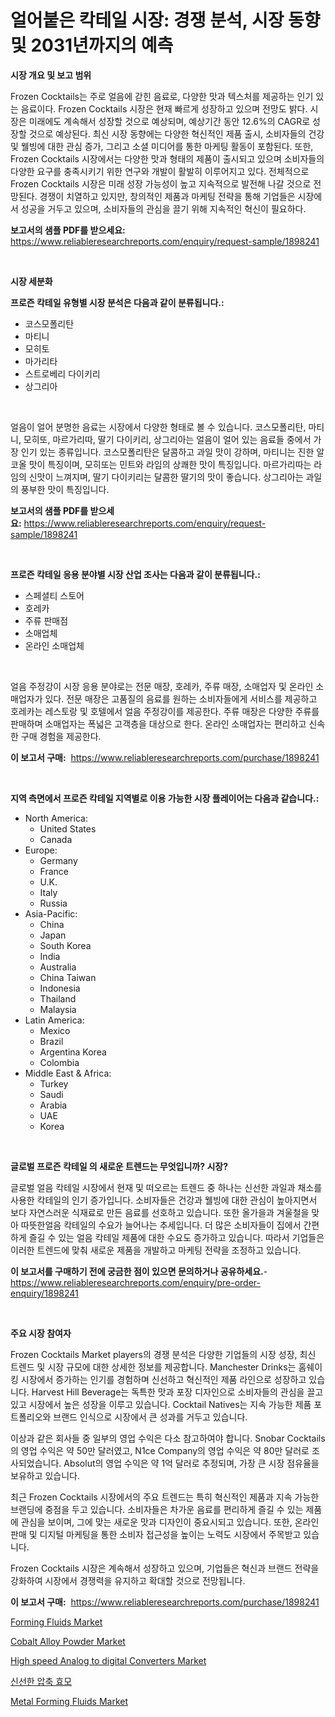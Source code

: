 <p><h1>얼어붙은 칵테일 시장: 경쟁 분석, 시장 동향 및 2031년까지의 예측</h1></p><p><strong>시장 개요 및 보고 범위</strong></p>
<p><p>Frozen Cocktails는 주로 얼음에 갇힌 음료로, 다양한 맛과 텍스처를 제공하는 인기 있는 음료이다. Frozen Cocktails 시장은 현재 빠르게 성장하고 있으며 전망도 밝다. 시장은 미래에도 계속해서 성장할 것으로 예상되며, 예상기간 동안 12.6%의 CAGR로 성장할 것으로 예상된다. 최신 시장 동향에는 다양한 혁신적인 제품 출시, 소비자들의 건강 및 웰빙에 대한 관심 증가, 그리고 소셜 미디어를 통한 마케팅 활동이 포함된다. 또한, Frozen Cocktails 시장에서는 다양한 맛과 형태의 제품이 출시되고 있으며 소비자들의 다양한 요구를 충족시키기 위한 연구와 개발이 활발히 이루어지고 있다. 전체적으로 Frozen Cocktails 시장은 미래 성장 가능성이 높고 지속적으로 발전해 나갈 것으로 전망된다. 경쟁이 치열하고 있지만, 창의적인 제품과 마케팅 전략을 통해 기업들은 시장에서 성공을 거두고 있으며, 소비자들의 관심을 끌기 위해 지속적인 혁신이 필요하다.</p></p>
<p><strong>보고서의 샘플 PDF를 받으세요:</strong> <a href="https://www.reliableresearchreports.com/enquiry/request-sample/1898241">https://www.reliableresearchreports.com/enquiry/request-sample/1898241</a></p>
<p>&nbsp;</p>
<p><strong>시장 세분화</strong></p>
<p><strong>프로즌 칵테일 유형별 시장 분석은 다음과 같이 분류됩니다.:</strong></p>
<p><ul><li>코스모폴리탄</li><li>마티니</li><li>모히토</li><li>마가리타</li><li>스트로베리 다이키리</li><li>상그리아</li></ul></p>
<p>&nbsp;</p>
<p><p>얼음이 얼어 분명한 음료는 시장에서 다양한 형태로 볼 수 있습니다. 코스모폴리탄, 마티니, 모히또, 마르가리따, 딸기 다이키리, 상그리아는 얼음이 얼어 있는 음료들 중에서 가장 인기 있는 종류입니다. 코스모폴리탄은 달콤하고 과일 맛이 강하며, 마티니는 진한 알코올 맛이 특징이며, 모히또는 민트와 라임의 상쾌한 맛이 특징입니다. 마르가리따는 라임의 신맛이 느껴지며, 딸기 다이키리는 달콤한 딸기의 맛이 좋습니다. 상그리아는 과일의 풍부한 맛이 특징입니다.</p></p>
<p><strong>보고서의 샘플 PDF를 받으세요:</strong>&nbsp;<a href="https://www.reliableresearchreports.com/enquiry/request-sample/1898241">https://www.reliableresearchreports.com/enquiry/request-sample/1898241</a></p>
<p>&nbsp;</p>
<p><strong> 프로즌 칵테일 응용 분야별 시장 산업 조사는 다음과 같이 분류됩니다.:</strong></p>
<p><ul><li>스페셜티 스토어</li><li>호레카</li><li>주류 판매점</li><li>소매업체</li><li>온라인 소매업체</li></ul></p>
<p>&nbsp;</p>
<p><p>얼음 주정강이 시장 응용 분야로는 전문 매장, 호레카, 주류 매장, 소매업자 및 온라인 소매업자가 있다. 전문 매장은 고품질의 음료를 원하는 소비자들에게 서비스를 제공하고 호레카는 레스토랑 및 호텔에서 얼음 주정강이를 제공한다. 주류 매장은 다양한 주류를 판매하며 소매업자는 폭넓은 고객층을 대상으로 한다. 온라인 소매업자는 편리하고 신속한 구매 경험을 제공한다.</p></p>
<p><strong>이 보고서 구매:</strong>&nbsp; <a href="https://www.reliableresearchreports.com/purchase/1898241">https://www.reliableresearchreports.com/purchase/1898241</a></p>
<p>&nbsp;</p>
<p><strong>지역 측면에서 프로즌 칵테일 지역별로 이용 가능한 시장 플레이어는 다음과 같습니다.:</strong></p>
<p><ul>
    <li>
        North America:
        <ul>
            <li>United States</li>
            <li>Canada</li>
        </ul>
    </li>
    <li>
        Europe:
        <ul>
            <li>Germany</li>
            <li>France</li>
            <li>U.K.</li>
            <li>Italy</li>
            <li>Russia</li>
        </ul>
    </li>
    <li>
        Asia-Pacific:
        <ul>
            <li>China</li>
            <li>Japan</li>
            <li>South Korea</li>
            <li>India</li>
            <li>Australia</li>
            <li>China Taiwan</li>
            <li>Indonesia</li>
            <li>Thailand</li>
            <li>Malaysia</li>
        </ul>
    </li>
    <li>
        Latin America:
        <ul>
            <li>Mexico</li>
            <li>Brazil</li>
            <li>Argentina Korea</li>
            <li>Colombia</li>
        </ul>
    </li>
    <li>
        Middle East & Africa:
        <ul>
            <li>Turkey</li>
            <li>Saudi</li>
            <li>Arabia</li>
            <li>UAE</li>
            <li>Korea</li>
        </ul>
    </li>
    </ul></p>
<p>&nbsp;</p>
<p><strong>글로벌 프로즌 칵테일 의 새로운 트렌드는 무엇입니까? 시장?</strong></p>
<p><p>글로벌 얼음 칵테일 시장에서 현재 및 떠오르는 트렌드 중 하나는 신선한 과일과 채소를 사용한 칵테일의 인기 증가입니다. 소비자들은 건강과 웰빙에 대한 관심이 높아지면서 보다 자연스러운 식재료로 만든 음료를 선호하고 있습니다. 또한 올가을과 겨울철을 맞아 따뜻한얼음 칵테일의 수요가 늘어나는 추세입니다. 더 많은 소비자들이 집에서 간편하게 즐길 수 있는 얼음 칵테일 제품에 대한 수요도 증가하고 있습니다. 따라서 기업들은 이러한 트렌드에 맞춰 새로운 제품을 개발하고 마케팅 전략을 조정하고 있습니다.</p></p>
<p><strong>이 보고서를 구매하기 전에 궁금한 점이 있으면 문의하거나 공유하세요.</strong>- <a href="https://www.reliableresearchreports.com/enquiry/pre-order-enquiry/1898241">https://www.reliableresearchreports.com/enquiry/pre-order-enquiry/1898241</a></p>
<p>&nbsp;</p>
<p><strong>주요 시장 참여자</strong></p>
<p><p>Frozen Cocktails Market players의 경쟁 분석은 다양한 기업들의 시장 성장, 최신 트렌드 및 시장 규모에 대한 상세한 정보를 제공합니다. Manchester Drinks는 홈쉐이킹 시장에서 증가하는 인기를 경험하며 신선하고 혁신적인 제품 라인으로 성장하고 있습니다. Harvest Hill Beverage는 독특한 맛과 포장 디자인으로 소비자들의 관심을 끌고 있고 시장에서 높은 성장을 이루고 있습니다. Cocktail Natives는 지속 가능한 제품 포트폴리오와 브랜드 인식으로 시장에서 큰 성과를 거두고 있습니다.</p><p>이상과 같은 회사들 중 일부의 영업 수익은 다소 참고하여야 합니다. Snobar Cocktails의 영업 수익은 약 50만 달러였고, N1ce Company의 영업 수익은 약 80만 달러로 조사되었습니다. Absolut의 영업 수익은 약 1억 달러로 추정되며, 가장 큰 시장 점유율을 보유하고 있습니다.</p><p>최근 Frozen Cocktails 시장에서의 주요 트렌드는 특히 혁신적인 제품과 지속 가능한 브랜딩에 중점을 두고 있습니다. 소비자들은 차가운 음료를 편리하게 즐길 수 있는 제품에 관심을 보이며, 그에 맞는 새로운 맛과 디자인이 중요시되고 있습니다. 또한, 온라인 판매 및 디지털 마케팅을 통한 소비자 접근성을 높이는 노력도 시장에서 주목받고 있습니다.</p><p>Frozen Cocktails 시장은 계속해서 성장하고 있으며, 기업들은 혁신과 브랜드 전략을 강화하여 시장에서 경쟁력을 유지하고 확대할 것으로 전망됩니다.</p></p>
<p><strong>이 보고서 구매:</strong>&nbsp;&nbsp;<a href="https://www.reliableresearchreports.com/purchase/1898241">https://www.reliableresearchreports.com/purchase/1898241</a></p>
<p><p><a href="https://github.com/provorikovar/Market-Research-Report-List-3/blob/main/forming-fluids-market.md">Forming Fluids Market</a></p><p><a href="https://skillful-vermicelli-b89.notion.site/Decoding-the-Cobalt-Alloy-Powder-Market-A-Deep-Dive-into-the-Latest-Market-Trends-Market-Segmentat-4a2a34f875f84e7e9378da0f3413364e">Cobalt Alloy Powder Market</a></p><p><a href="https://view.publitas.com/reportprime-1/high-speed-analog-to-digital-converters-market-size-growth-outlook-from-2024-to-2031-projecting-at-markets-trends-analysis-by-application-regional-outlook-and-revenue/">High speed Analog to digital Converters Market</a></p><p><a href="https://github.com/vsr06p4p49/Market-Research-Report-List-1/blob/main/3600600194107.md">신선한 압축 효모</a></p><p><a href="https://github.com/angelajermaine/Market-Research-Report-List-2/blob/main/metal-forming-fluids-market.md">Metal Forming Fluids Market</a></p></p>
